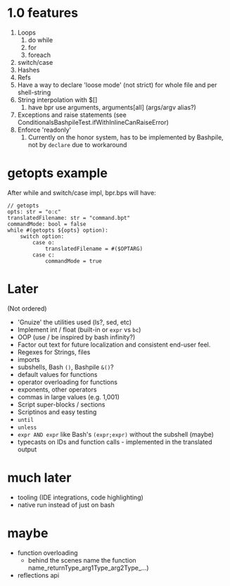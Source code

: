 # 1.0 features
1. Loops
   1. do while
   2. for
   3. foreach
2. switch/case
3. Hashes
4. Refs
5. Have a way to declare 'loose mode' (not strict) for whole file and per shell-string
6. String interpolation with $[]
   1. have bpr use arguments, arguments[all] (args/argv alias?)
7. Exceptions and raise statements (see ConditionalsBashpileTest.ifWithInlineCanRaiseError)
8. Enforce 'readonly' 
   1. Currently on the honor system, has to be implemented by Bashpile, not by `declare` due to workaround

# getopts example
After while and switch/case impl, bpr.bps will have:
```
// getopts
opts: str = "o:c"
translatedFilename: str = "command.bpt"
commandMode: bool = false
while #(getopts ${opts} option):
    switch option:
        case o:
            translatedFilename = #($OPTARG)
        case c:
            commandMode = true
```

# Later
(Not ordered)
* 'Gnuize' the utilities used (ls?, sed, etc)
* Implement int / float (built-in or `expr` vs `bc`)
* OOP (use / be inspired by bash infinity?)
* Factor out text for future localization and consistent end-user feel.
* Regexes for Strings, files
* imports
* subshells, Bash `()`, Bashpile `&()`?
* default values for functions
* operator overloading for functions
* exponents, other operators
* commas in large values (e.g. 1,001)
* Script super-blocks / sections
* Scriptinos and easy testing
* `until`
* `unless`
* `expr AND expr` like Bash's `(expr;expr)` without the subshell (maybe)
* typecasts on IDs and function calls - implemented in the translated output

# much later
* tooling (IDE integrations, code highlighting)
* native run instead of just on bash

# maybe
* function overloading 
   * behind the scenes name the function name_returnType_arg1Type_arg2Type_...)
* reflections api